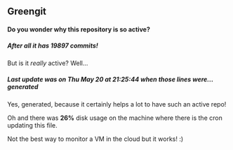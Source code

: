 ## Greengit

#### Do you wonder why this repository is so active?

##### After all it has 19897 commits!

But is it *really* active? Well...

##### Last update was on Thu May 20 at 21:25:44 when those lines were... generated

Yes, generated, because it certainly helps a lot to have such an active repo!

Oh and there was **26%** disk usage on the machine
where there is the cron updating this file.

Not the best way to monitor a VM in the cloud but it works! :)
